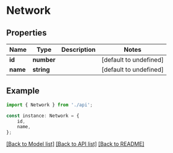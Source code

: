 # Network


## Properties

Name | Type | Description | Notes
------------ | ------------- | ------------- | -------------
**id** | **number** |  | [default to undefined]
**name** | **string** |  | [default to undefined]

## Example

```typescript
import { Network } from './api';

const instance: Network = {
    id,
    name,
};
```

[[Back to Model list]](../README.md#documentation-for-models) [[Back to API list]](../README.md#documentation-for-api-endpoints) [[Back to README]](../README.md)
